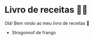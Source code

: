 # Livro de receitas :man_cook:
Olá! Bem vindo ao meu livro de receitas :wave:
 - Strogonnof de frango
